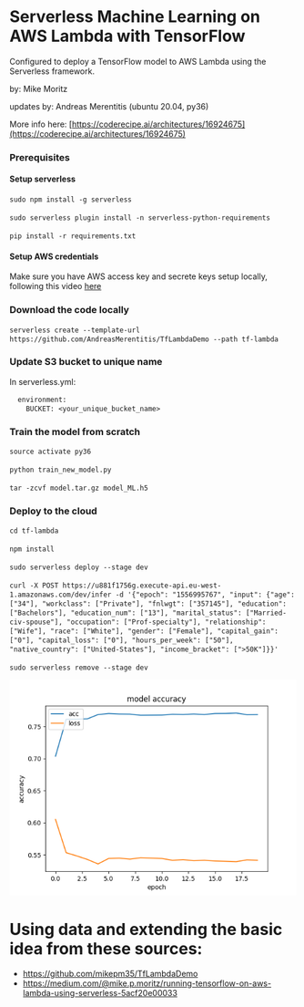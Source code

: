 # Serverless Machine Learning on AWS Lambda with TensorFlow

Configured to deploy a TensorFlow model to AWS Lambda using the Serverless framework.

by: Mike Moritz

updates by: Andreas Merentitis (ubuntu 20.04, py36)

More info here:  [https://coderecipe.ai/architectures/16924675](https://coderecipe.ai/architectures/16924675)

### Prerequisites

#### Setup serverless

```  
sudo npm install -g serverless

sudo serverless plugin install -n serverless-python-requirements

pip install -r requirements.txt

```
#### Setup AWS credentials

Make sure you have AWS access key and secrete keys setup locally, following this video [here](https://www.youtube.com/watch?v=KngM5bfpttA)

### Download the code locally

```  
serverless create --template-url https://github.com/AndreasMerentitis/TfLambdaDemo --path tf-lambda
```

### Update S3 bucket to unique name
In serverless.yml:
```  
  environment:
    BUCKET: <your_unique_bucket_name> 
```


### Train the model from scratch

```
source activate py36

python train_new_model.py 

tar -zcvf model.tar.gz model_ML.h5
```


### Deploy to the cloud  

```
cd tf-lambda

npm install

sudo serverless deploy --stage dev

curl -X POST https://u881f1756g.execute-api.eu-west-1.amazonaws.com/dev/infer -d '{"epoch": "1556995767", "input": {"age": ["34"], "workclass": ["Private"], "fnlwgt": ["357145"], "education": ["Bachelors"], "education_num": ["13"], "marital_status": ["Married-civ-spouse"], "occupation": ["Prof-specialty"], "relationship": ["Wife"], "race": ["White"], "gender": ["Female"], "capital_gain": ["0"], "capital_loss": ["0"], "hours_per_week": ["50"], "native_country": ["United-States"], "income_bracket": [">50K"]}}'

sudo serverless remove --stage dev 
```

![relative path 1](/model_train.png?raw=true "model_train.png")


# Using data and extending the basic idea from these sources:
* https://github.com/mikepm35/TfLambdaDemo
* https://medium.com/@mike.p.moritz/running-tensorflow-on-aws-lambda-using-serverless-5acf20e00033









